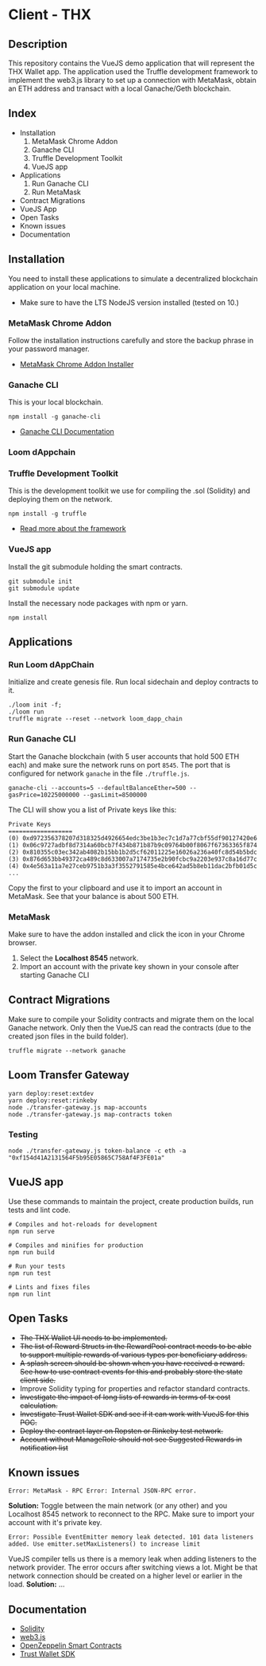 # Client - THX

## Description
This repository contains the VueJS demo application that will represent the THX Wallet app. The application used the Truffle development framework to implement the web3.js library to set up a connection with MetaMask, obtain an ETH address and transact with a local Ganache/Geth blockchain.

## Index
* Installation
    1. MetaMask Chrome Addon
    2. Ganache CLI
    3. Truffle Development Toolkit
    4. VueJS app
* Applications
    1. Run Ganache CLI
    2. Run MetaMask
* Contract Migrations
* VueJS App
* Open Tasks
* Known issues
* Documentation

## Installation
You need to install these applications to simulate a decentralized blockchain application on your local machine.

* Make sure to have the LTS NodeJS version installed (tested on 10.)

### MetaMask Chrome Addon
Follow the installation instructions carefully and store the backup phrase in your password manager.

* [MetaMask Chrome Addon Installer](https://chrome.google.com/webstore/detail/metamask/nkbihfbeogaeaoehlefnkodbefgpgknn)

### Ganache CLI
This is your local blockchain.
```
npm install -g ganache-cli
```

* [Ganache CLI Documentation](https://github.com/trufflesuite/ganache-cli)

### Loom dAppchain


### Truffle Development Toolkit
This is the development toolkit we use for compiling the .sol (Solidity) and deploying them on the network.
```
npm install -g truffle
```

* [Read more about the framework](https://github.com/trufflesuite/truffle)


### VueJS app
Install the git submodule holding the smart contracts.
```
git submodule init
git submodule update
```
Install the necessary node packages with npm or yarn.
```
npm install
```

## Applications
### Run Loom dAppChain
Initialize and create genesis file. Run local sidechain and deploy contracts to it.

```
./loom init -f;
./loom run
truffle migrate --reset --network loom_dapp_chain
```


### Run Ganache CLI
Start the Ganache blockchain (with 5 user accounts that hold 500 ETH each) and make sure the network runs on port `8545`. The port that is configured for network `ganache` in the file `./truffle.js`.
```
ganache-cli --accounts=5 --defaultBalanceEther=500 --gasPrice=10225000000 --gasLimit=8500000
```

The CLI will show you a list of Private keys like this:
```
Private Keys
==================
(0) 0xd972356378207d318325d4926654edc3be1b3ec7c1d7a77cbf55df90127420e6
(1) 0x06c9727adbf8d7314a60bcb7f434b871b87b9c09764b00f8067f67363365f874
(2) 0x810355c03ec342ab4082b15bb1b2d5cf62011225e16026a236a40fc8d54b5bdc
(3) 0x876d653bb49372ca489c8d633007a7174735e2b90fcbc9a2203e937c8a16d77c
(4) 0x4e563a11a7e27ceb9751b3a3f3552791585e4bce642ad5b8eb11dac2bfb01d5c
...
```

Copy the first to your clipboard and use it to import an account in MetaMask. See that your balance is about 500 ETH.

### MetaMask
Make sure to have the addon installed and click the icon in your Chrome browser.

1. Select the **Localhost 8545** network.
2. Import an account with the private key shown in your console after starting Ganache CLI

## Contract Migrations
Make sure to compile your Solidity contracts and migrate them on the local Ganache network. Only then the VueJS can read the contracts (due to the created json files in the build folder).
```
truffle migrate --network ganache
```

## Loom Transfer Gateway
```
yarn deploy:reset:extdev
yarn deploy:reset:rinkeby
node ./transfer-gateway.js map-accounts
node ./transfer-gateway.js map-contracts token
```

### Testing

```
node ./transfer-gateway.js token-balance -c eth -a "0xf154d41A2131564F5b95E05865C758Af4F3FE01a"
```

## VueJS app
Use these commands to maintain the project, create production builds, run tests and lint code.

```
# Compiles and hot-reloads for development
npm run serve

# Compiles and minifies for production
npm run build

# Run your tests
npm run test

# Lints and fixes files
npm run lint
```

## Open Tasks

* ~~The THX Wallet UI needs to be implemented.~~
* ~~The list of Reward Structs in the RewardPool contract needs to be able to support multiple rewards of various types per beneficiary address.~~
* ~~A splash screen should be shown when you have received a reward. See how to use contract events for this and probably store the state client side.~~
* Improve Solidity typing for properties and refactor standard contracts.
* ~~Investigate the impact of long lists of rewards in terms of tx cost calculation.~~
* ~~Investigate Trust Wallet SDK and see if it can work with VueJS for this POC.~~
* ~~Deploy the contract layer on Ropsten or Rinkeby test network.~~
* ~~Account without ManageRole should not see Suggested Rewards in notification list~~

## Known issues
```
Error: MetaMask - RPC Error: Internal JSON-RPC error.
```
**Solution:** Toggle between the main network (or any other) and you Localhost 8545 network to reconnect to the RPC. Make sure to import your account with it's private key.

```
Error: Possible EventEmitter memory leak detected. 101 data listeners added. Use emitter.setMaxListeners() to increase limit
```
VueJS compiler tells us there is a memory leak when adding listeners to the network provider. The error occurs after switching views a lot. Might be that network connection should be created on a higher level or earlier in the load.
**Solution:** ...

## Documentation

* [Solidity](https://solidity.readthedocs.io/en/v0.5.0/)
* [web3.js](https://web3js.readthedocs.io/en/1.0/)
* [OpenZeppelin Smart Contracts](https://github.com/OpenZeppelin/openzeppelin-solidity.git)
* [Trust Wallet SDK](https://github.com/TrustWallet/react-native-trust-sdk)
